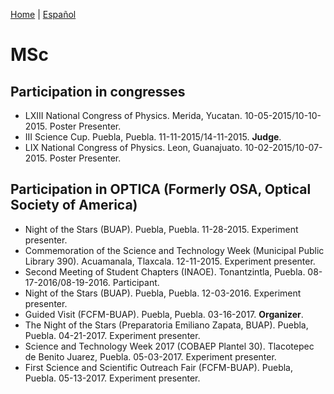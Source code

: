 [Home](index.md) | [Español](mscesp.md)
# MSc
<!--
<figure>
  <img
  src="https://imgur.com/NzEpYeZ.jpg"
  alt="Master's degree">
  <figcaption>Master's degree
  </figcaption>
</figure>
<br/>

-->
## Participation in congresses

- LXIII National Congress of Physics. Merida, Yucatan. 10-05-2015/10-10-2015. Poster Presenter.
- III Science Cup. Puebla, Puebla. 11-11-2015/14-11-2015. **Judge**.
- LIX National Congress of Physics. Leon, Guanajuato. 10-02-2015/10-07-2015. Poster Presenter.

## Participation in OPTICA (Formerly OSA, Optical Society of America)

- Night of the Stars (BUAP). Puebla, Puebla. 11-28-2015. Experiment presenter.
- Commemoration of the Science and Technology Week (Municipal Public Library 390). Acuamanala, Tlaxcala. 12-11-2015. Experiment presenter.
- Second Meeting of Student Chapters (INAOE). Tonantzintla, Puebla. 08-17-2016/08-19-2016. Participant.
- Night of the Stars (BUAP). Puebla, Puebla. 12-03-2016. Experiment presenter.
- Guided Visit (FCFM-BUAP). Puebla, Puebla. 03-16-2017. **Organizer**.
- The Night of the Stars (Preparatoria Emiliano Zapata, BUAP). Puebla, Puebla. 04-21-2017. Experiment presenter.
- Science and Technology Week 2017 (COBAEP Plantel 30). Tlacotepec de Benito Juarez, Puebla. 05-03-2017. Experiment presenter.
- First Science and Scientific Outreach Fair (FCFM-BUAP). Puebla, Puebla. 05-13-2017. Experiment presenter.